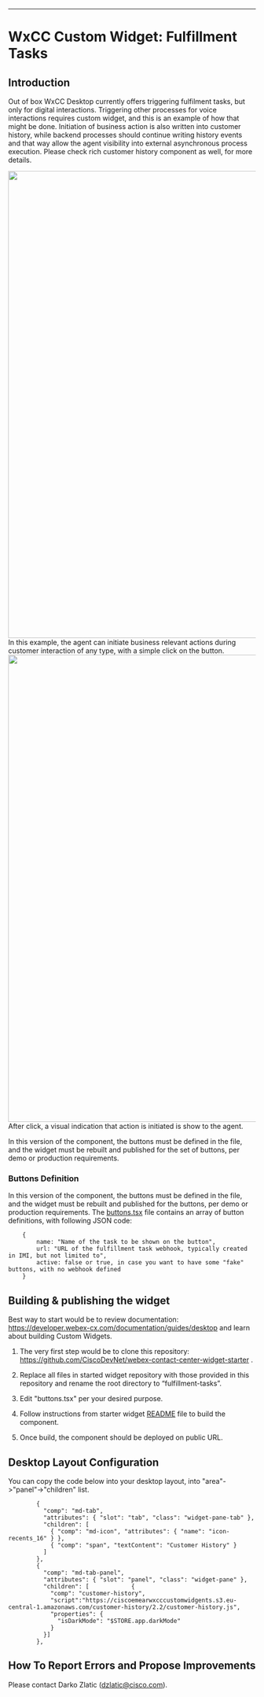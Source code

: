 
---
# WxCC Custom Widget: Fulfillment Tasks


## Introduction

Out of box WxCC Desktop currently offers triggering fulfilment tasks, but only for digital interactions. Triggering other processes for voice interactions requires custom widget, and this is an example of how that might be done. Initiation of business action is also written into customer history, while backend processes should continue writing history events and that way allow the agent visibility into external asynchronous process execution. Please check rich customer history component as well, for more details.

<img src="./README-resources/WidgetScreenshoot.png" width="950"  />
In this example, the agent can initiate business relevant actions during customer interaction of any type, with a simple click on the button.

<img src="./README-resources/WidgetScreenshoot.png" width="950"  />
After click, a visual indication that action is initiated is show to the agent.

In this version of the component, the buttons must be defined in the file, and the widget must be rebuilt and published for the set of buttons, per demo or production requirements. 

### Buttons Definition

In this version of the component, the buttons must be defined in the file, and the widget must be rebuilt and published for the buttons, per demo or production requirements. The [buttons.tsx](react/src/direflow-component/buttons.tsx) file contains an array of button definitions, with following JSON code:

```
    {
        name: "Name of the task to be shown on the button", 
        url: "URL of the fulfillment task webhook, typically created in IMI, but not limited to",
        active: false or true, in case you want to have some "fake" buttons, with no webhook defined
    }
```

## Building & publishing the widget

Best way to start would be to review documentation: https://developer.webex-cx.com/documentation/guides/desktop and learn about building Custom Widgets.

1. The very first step would be to clone this repository: https://github.com/CiscoDevNet/webex-contact-center-widget-starter .

2. Replace all files in started widget repository with those provided in this repository and rename the root directory to “fulfillment-tasks”.

3. Edit "buttons.tsx" per your desired purpose.

4. Follow instructions from starter widget [README](react/README.md) file to build the component.

5. Once build, the component should be deployed on public URL.


## Desktop Layout Configuration 

You can copy the code below into your desktop layout, into "area"->"panel"->"children" list.

```
        {
          "comp": "md-tab",
          "attributes": { "slot": "tab", "class": "widget-pane-tab" },
          "children": [
            { "comp": "md-icon", "attributes": { "name": "icon-recents_16" } },
            { "comp": "span", "textContent": "Customer History" }
          ]
        },
        {
          "comp": "md-tab-panel",
          "attributes": { "slot": "panel", "class": "widget-pane" },
          "children": [            {
            "comp": "customer-history",
            "script":"https://ciscoemearwxcccustomwidgents.s3.eu-central-1.amazonaws.com/customer-history/2.2/customer-history.js",
            "properties": {
              "isDarkMode": "$STORE.app.darkMode"
            }
          }]
        }, 
```

## How To Report Errors and Propose Improvements

Please contact Darko Zlatic (dzlatic@cisco.com).

